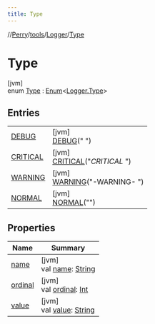 ```yaml
---
title: Type
---
```

//[Perry](../../../../index.html)/[tools](../../index.html)/[Logger](../index.html)/[Type](index.html)



# Type



[jvm]\
enum [Type](index.html) : [Enum](https://kotlinlang.org/api/latest/jvm/stdlib/kotlin/-enum/index.html)&lt;[Logger.Type](index.html)&gt;



## Entries


| | |
|---|---|
| [DEBUG](-d-e-b-u-g/index.html) | [jvm]<br>[DEBUG](-d-e-b-u-g/index.html)(" ") |
| [CRITICAL](-c-r-i-t-i-c-a-l/index.html) | [jvm]<br>[CRITICAL](-c-r-i-t-i-c-a-l/index.html)("*CRITICAL* ") |
| [WARNING](-w-a-r-n-i-n-g/index.html) | [jvm]<br>[WARNING](-w-a-r-n-i-n-g/index.html)("-WARNING- ") |
| [NORMAL](-n-o-r-m-a-l/index.html) | [jvm]<br>[NORMAL](-n-o-r-m-a-l/index.html)("") |


## Properties


| Name | Summary |
|---|---|
| [name](../../../tools.settings/-database-type/-my-s-q-l/index.html#-372974862%2FProperties%2F863300109) | [jvm]<br>val [name](../../../tools.settings/-database-type/-my-s-q-l/index.html#-372974862%2FProperties%2F863300109): [String](https://kotlinlang.org/api/latest/jvm/stdlib/kotlin/-string/index.html) |
| [ordinal](../../../tools.settings/-database-type/-my-s-q-l/index.html#-739389684%2FProperties%2F863300109) | [jvm]<br>val [ordinal](../../../tools.settings/-database-type/-my-s-q-l/index.html#-739389684%2FProperties%2F863300109): [Int](https://kotlinlang.org/api/latest/jvm/stdlib/kotlin/-int/index.html) |
| [value](value.html) | [jvm]<br>val [value](value.html): [String](https://kotlinlang.org/api/latest/jvm/stdlib/kotlin/-string/index.html) |

